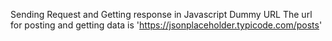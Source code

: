 Sending Request and Getting response in Javascript
Dummy URL
The url for posting and getting data is 'https://jsonplaceholder.typicode.com/posts'

